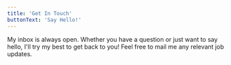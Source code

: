 ```yaml
---
title: 'Get In Touch'
buttonText: 'Say Hello!'
---
```


My inbox is always open. Whether you have a question or just want to say hello, I'll try my best to get back to you! Feel free to mail me any relevant job updates.
